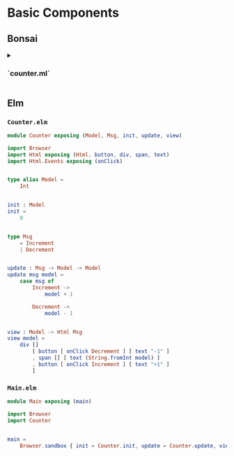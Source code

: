 
# Basic Components

## Bonsai

<details>
<summary open> <h3> `counter.ml` </h3> </summary>

<!-- $MDX file=01-basic/bonsai/counter.ml -->
```ocaml
open! Core
open! Import

module Action = struct
  type t =
    | Incr
    | Decr
  [@@deriving sexp_of]
end

let apply_action ~inject:_ ~schedule_event:_ model (action : Action.t) =
  match action with
  | Incr -> model + 1
  | Decr -> model - 1
;;

let component =
  let%sub state_and_inject =
    Bonsai.state_machine0
      (module Int)
      (module Action)
      ~default_model:0
      ~apply_action
  in
  let%arr state, inject = state_and_inject in
  N.div
    [ N.button ~attr:(A.on_click (fun _ -> inject Decr)) [ N.text "-1" ]
    ; N.span [ N.textf "%d" state ]
    ; N.button ~attr:(A.on_click (fun _ -> inject Incr)) [ N.text "+1" ]
    ]
;;
```

</deatils>

<deatils>
<summary open> <h2> `main.ml` </h2> </summary>

<!-- $MDX file=01-basic/bonsai/main.ml -->
```ocaml
open! Core
open! Import

let app = Counter.component

let _ =
  Start.start ~bind_to_element_with_id:"app" Start.Result_spec.just_the_view app
;;
```
</details>

## Elm

### `Counter.elm`
<!-- $MDX file=01-basic/elm/src/Counter.elm -->
```elm
module Counter exposing (Model, Msg, init, update, view)

import Browser
import Html exposing (Html, button, div, span, text)
import Html.Events exposing (onClick)


type alias Model =
    Int


init : Model
init =
    0


type Msg
    = Increment
    | Decrement


update : Msg -> Model -> Model
update msg model =
    case msg of
        Increment ->
            model + 1

        Decrement ->
            model - 1


view : Model -> Html Msg
view model =
    div []
        [ button [ onClick Decrement ] [ text "-1" ]
        , span [] [ text (String.fromInt model) ]
        , button [ onClick Increment ] [ text "+1" ]
        ]
```

### `Main.elm`
<!-- $MDX file=01-basic/elm/src/Main.elm -->
```elm
module Main exposing (main)

import Browser
import Counter


main =
    Browser.sandbox { init = Counter.init, update = Counter.update, view = Counter.view }
```
